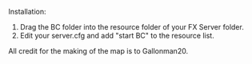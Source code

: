 Installation:
1. Drag the BC folder into the resource folder of your FX Server folder.
2. Edit your server.cfg and add "start BC" to the resource list.

All credit for the making of the map is to Gallonman20.